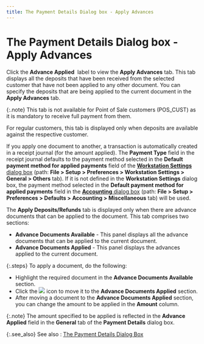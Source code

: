 ```yaml
---
title: The Payment Details Dialog box - Apply Advances
---
```


# The Payment Details Dialog box - Apply Advances 


Click the **Advance Applied**  label  to view the **Apply Advances** tab.  This tab displays all the deposits that have been received from the selected  customer that have not been applied to any other document. You can specify  the deposits that are being applied to the current document in the **Apply Advances** tab.


{:.note}
This tab is not available for Point of Sale  customers (POS\_CUST) as it is mandatory to receive full payment from them.


For regular customers, this tab is displayed  only when deposits are available against the respective customer.


If you apply one document to another, a transaction is automatically  created in a receipt journal (for the amount applied). The **Payment 
 Type** field in the receipt journal defaults to the payment method  selected in the **Default payment method 
 for applied payments** field of the [**Workstation Settings** dialog box]({{site.sc_chm}}/misc/workstation_settings_stock_areas_others.html)  (path: **File &gt; Setup &gt; Preferences 
 &gt; Workstation Settings &gt; General &gt; Others** tab). If it  is not defined in the **Workstation Settings** dialog box, the payment method selected in the **Default 
 payment method for applied payments** field in the [**Accounting** dialog box]({{site.acc_chm}}/accounting-flow-control-and-defaults/accounting-defaults/accounting_miscellaneous.html) (path: **File &gt; Setup &gt; Preferences &gt; Defaults 
 &gt; Accounting &gt; Miscellaneous** tab) will be used.


The **Apply 
 Deposits/Refunds** tab is displayed only when there are advance documents  that can be applied to the document. This tab comprises two sections:

- **Advance 
 Documents Available** - This panel displays all the advance documents  that can be applied to the current document.
- **Advance 
 Documents Applied** - This panel displays the advances applied to  the current document.



{:.steps}
To apply a document, do the following:

- Highlight the  required document in the **Advance Documents 
 Available** section.
- Click the ![]({{site.pos_baseurl}}/img/sales_include_button.gif) icon to move it to the **Advance 
 Documents Applied** section.
- After moving  a document to the **Advance Documents Applied** section, you can change the amount to be applied in the **Amount**  column.



{:.note}
The amount specified to be applied is reflected  in the **Advance Applied** field in  the **General** tab of the **Payment 
 Details** dialog box.


{:.see_also}
See also
: [The  Payment Details Dialog Box]({{site.pos_baseurl}}/pos-trans/create-pos-doc/pos-receipts/payment-dlg/the_payment_details_dialog_box_pos_receipts.html)
